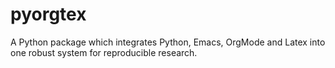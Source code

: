 # pyorgtex
A Python package which integrates Python, Emacs, OrgMode and Latex into one robust system for reproducible research.
